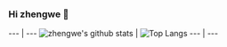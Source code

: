 ### Hi zhengwe 👋

--- | ---
![zhengwe's github stats](https://github-readme-stats.vercel.app/api?username=zhengwe&show_icons=true&theme=radical&include_all_commits=true) | ![Top Langs](https://github-readme-stats.vercel.app/api/top-langs/?username=zhengwe&layout=compact)
--- | ---
